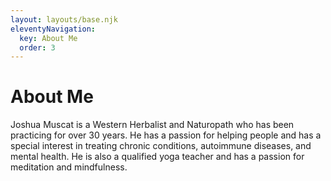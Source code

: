 ```yaml
---
layout: layouts/base.njk
eleventyNavigation:
  key: About Me
  order: 3
---
```

# About Me

Joshua Muscat is a Western Herbalist and Naturopath who has been practicing for over 30 years. He has a passion for helping people and has a special interest in treating chronic conditions, autoimmune diseases, and mental health. He is also a qualified yoga teacher and has a passion for meditation and mindfulness.
